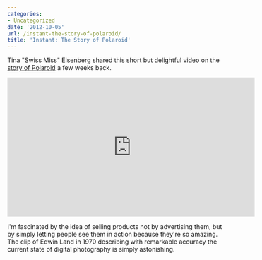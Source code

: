 ```yaml
---
categories:
- Uncategorized
date: '2012-10-05'
url: /instant-the-story-of-polaroid/
title: 'Instant: The Story of Polaroid'
---
```


Tina "Swiss Miss" Eisenberg shared this short but delightful video on the <a href="http://www.swiss-miss.com/2012/09/the-story-of-polaroid.html">story of Polaroid</a> a few weeks back.

<iframe class="aligncenter" src="https://player.vimeo.com/video/46696217" width="560" height="315" frameborder="0" webkitAllowFullScreen mozallowfullscreen allowFullScreen></iframe>

I'm fascinated by the idea of selling products not by advertising them, but by simply letting people see them in action because they're so amazing. The clip of Edwin Land in 1970 describing with remarkable accuracy the current state of digital photography is simply astonishing.